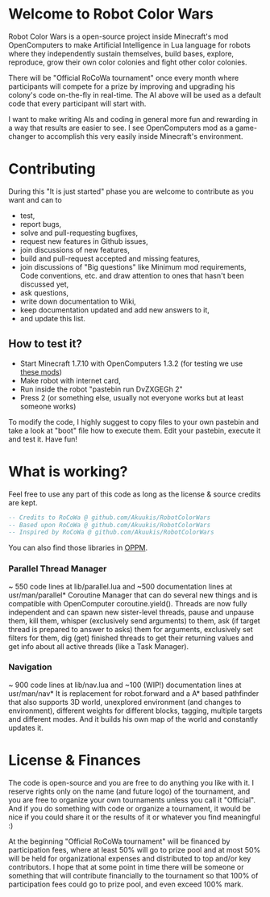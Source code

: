 # Welcome to Robot Color Wars
Robot Color Wars is a open-source project inside Minecraft's mod OpenComputers to make Artificial Intelligence in Lua language for robots where they independently sustain themselves, build bases, explore, reproduce, grow their own color colonies and fight other color colonies.

There will be "Official RoCoWa tournament" once every month where participants will compete for a prize by improving and upgrading his colony's code on-the-fly in real-time. The AI above will be used as a default code that every participant will start with.

I want to make writing AIs and coding in general more fun and rewarding in a way that results are easier to see. I see OpenComputers mod as a game-changer to accomplish this very easily inside Minecraft's environment.

# Contributing
During this "It is just started" phase you are welcome to contribute as you want and can to
* test,
* report bugs,
* solve and pull-requesting bugfixes,
* request new features in Github issues,
* join discussions of new features,
* build and pull-request accepted and missing features,
* join discussions of "Big questions" like Minimum mod requirements, Code conventions, etc. and draw attention to ones that hasn't been discussed yet,
* ask questions,
* write down documentation to Wiki, 
* keep documentation updated and add new answers to it,
* and update this list.

## How to test it?
* Start Minecraft 1.7.10 with OpenComputers 1.3.2 (for testing we use [these mods](https://www.dropbox.com/sh/up2tbxepsdw38vv/AAAkkdKuUFM7CsZu5oNUNaxNa))
* Make robot with internet card, 
* Run inside the robot "pastebin run DvZXGEGh 2"
* Press 2 (or something else, usually not everyone works but at least someone works)

To modify the code, I highly suggest to copy files to your own pastebin and take a look at "boot" file how to execute them. Edit your pastebin, execute it and test it. Have fun!

# What is working?
Feel free to use any part of this code as long as the license & source credits are kept.
```lua
-- Credits to RoCoWa @ github.com/Akuukis/RobotColorWars
-- Based upon RoCoWa @ github.com/Akuukis/RobotColorWars
-- Inspired by RoCoWa @ github.com/Akuukis/RobotColorWars
```

You can also find those libraries in [OPPM](https://github.com/OpenPrograms/Vexatos-Programs/tree/master/op-manager).

### Parallel Thread Manager 
~ 550 code lines at lib/parallel.lua and ~500 documentation lines at usr/man/parallel*
Coroutine Manager that can do several new things and is compatible with OpenComputer coroutine.yield(). Threads are now fully independent and can spawn new sister-level threads, pause and unpause them, kill them, whisper (exclusively send arguments) to them, ask (if target thread is prepared to answer to asks) them for arguments, exclusively set filters for them, dig (get) finished threads to get their returning values and get info about all active threads (like a Task Manager).

### Navigation 
~ 900 code lines at lib/nav.lua and ~100 (WIP!) documentation lines at usr/man/nav*
It is replacement for robot.forward and a A* based pathfinder that also supports 3D world, unexplored environment (and changes to environment), different weights for different blocks, tagging, multiple targets and different modes. And it builds his own map of the world and constantly updates it.

# License & Finances
The code is open-source and you are free to do anything you like with it. I reserve rights only on the name (and future logo) of the tournament, and you are free to organize your own tournaments unless you call it "Official". And if you do something with code or organize a tournament, it would be nice if you could share it or the results of it or whatever you find meaningful :)

At the beginning "Official RoCoWa tournament" will be financed by participation fees, where at least 50% will go to prize pool and at most 50% will be held for organizational expenses and distributed to top and/or key contributors. I hope that at some point in time there will be someone or something that will contribute financially to the tournament so that 100% of participation fees could go to prize pool, and even exceed 100% mark.
